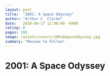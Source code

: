 ```yaml
---
layout: post
title:  "2001: A Space Odyssey"
author: "Arthur C. Clarke"
date:   2020-09-17 12:00:00 -0400
rating: 8
pages: 199
image: /assets/covers/2001ASpaceOdyssey.jpg
summary: "Review to Follow"
---
```


# 2001: A Space Odyssey